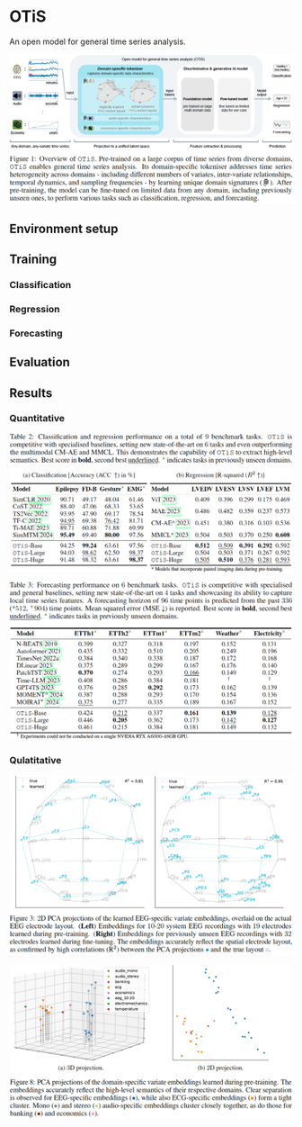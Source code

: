 # OTiS
An open model for general time series analysis.

<p align="center">
  <img src="./figs/OTiS.png?raw=true">
</p>

## Environment setup

## Training

### Classification

### Regression

### Forecasting

## Evaluation

## Results

### Quantitative
<p align="center">
  <img src="./figs/discriminative_tasks.png?raw=true">
</p>

<p align="center">
  <img src="./figs/generative_tasks.png?raw=true">
</p>

### Qulatitative
<p align="center">
  <img src="./figs/EEG_embeddings.png?raw=true">
</p>

<p align="center">
  <img src="./figs/embeddings.png?raw=true">
</p>
